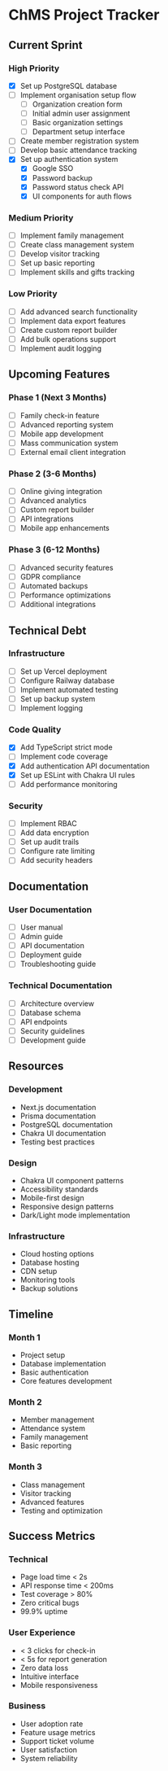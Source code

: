 # ChMS Project Tracker

## Current Sprint

### High Priority

- [x] Set up PostgreSQL database
- [ ] Implement organisation setup flow
  - [ ] Organization creation form
  - [ ] Initial admin user assignment
  - [ ] Basic organization settings
  - [ ] Department setup interface
- [ ] Create member registration system
- [ ] Develop basic attendance tracking
- [x] Set up authentication system
  - [x] Google SSO
  - [x] Password backup
  - [x] Password status check API
  - [x] UI components for auth flows

### Medium Priority

- [ ] Implement family management
- [ ] Create class management system
- [ ] Develop visitor tracking
- [ ] Set up basic reporting
- [ ] Implement skills and gifts tracking

### Low Priority

- [ ] Add advanced search functionality
- [ ] Implement data export features
- [ ] Create custom report builder
- [ ] Add bulk operations support
- [ ] Implement audit logging

## Upcoming Features

### Phase 1 (Next 3 Months)

- [ ] Family check-in feature
- [ ] Advanced reporting system
- [ ] Mobile app development
- [ ] Mass communication system
- [ ] External email client integration

### Phase 2 (3-6 Months)

- [ ] Online giving integration
- [ ] Advanced analytics
- [ ] Custom report builder
- [ ] API integrations
- [ ] Mobile app enhancements

### Phase 3 (6-12 Months)

- [ ] Advanced security features
- [ ] GDPR compliance
- [ ] Automated backups
- [ ] Performance optimizations
- [ ] Additional integrations

## Technical Debt

### Infrastructure

- [ ] Set up Vercel deployment
- [ ] Configure Railway database
- [ ] Implement automated testing
- [ ] Set up backup system
- [ ] Implement logging

### Code Quality

- [x] Add TypeScript strict mode
- [ ] Implement code coverage
- [x] Add authentication API documentation
- [x] Set up ESLint with Chakra UI rules
- [ ] Add performance monitoring

### Security

- [ ] Implement RBAC
- [ ] Add data encryption
- [ ] Set up audit trails
- [ ] Configure rate limiting
- [ ] Add security headers

## Documentation

### User Documentation

- [ ] User manual
- [ ] Admin guide
- [ ] API documentation
- [ ] Deployment guide
- [ ] Troubleshooting guide

### Technical Documentation

- [ ] Architecture overview
- [ ] Database schema
- [ ] API endpoints
- [ ] Security guidelines
- [ ] Development guide

## Resources

### Development

- Next.js documentation
- Prisma documentation
- PostgreSQL documentation
- Chakra UI documentation
- Testing best practices

### Design

- Chakra UI component patterns
- Accessibility standards
- Mobile-first design
- Responsive design patterns
- Dark/Light mode implementation

### Infrastructure

- Cloud hosting options
- Database hosting
- CDN setup
- Monitoring tools
- Backup solutions

## Timeline

### Month 1

- Project setup
- Database implementation
- Basic authentication
- Core features development

### Month 2

- Member management
- Attendance system
- Family management
- Basic reporting

### Month 3

- Class management
- Visitor tracking
- Advanced features
- Testing and optimization

## Success Metrics

### Technical

- Page load time < 2s
- API response time < 200ms
- Test coverage > 80%
- Zero critical bugs
- 99.9% uptime

### User Experience

- < 3 clicks for check-in
- < 5s for report generation
- Zero data loss
- Intuitive interface
- Mobile responsiveness

### Business

- User adoption rate
- Feature usage metrics
- Support ticket volume
- User satisfaction
- System reliability

